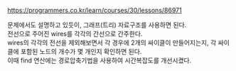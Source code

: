 https://programmers.co.kr/learn/courses/30/lessons/86971

문제에서도 설명하고 있듯이, 그래프(트리) 자료구조를 사용하면 된다.  
전선으로 주어진 wires를 각각의 간선으로 간주한다.  
wires의 각각의 전선을 제외해보면서 각 경우에 2개의 싸이클이 만들어지는지, 각 싸이클에 포함된 노드의 개수가 몇 개인지 확인하면 된다.  
이때 find 연산에는 경로압축기법을 사용하여 시간복잡도를 개선시켰다.
